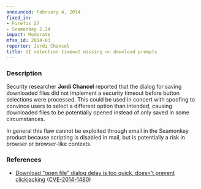 ```yaml
---
announced: February 4, 2014
fixed_in:
- Firefox 27
- Seamonkey 2.24
impact: Moderate
mfsa_id: 2014-03
reporter: Jordi Chancel
title: UI selection timeout missing on download prompts
---
```


<h3>Description</h3>

<p>Security researcher <strong>Jordi Chancel</strong> reported that the dialog
for saving downloaded files did not implement a security timeout before button
selections were processed. This could be used in concert with spoofing to
convince users to select a different option than intended, causing downloaded
files to be potentially opened instead of only saved in some circumstances.
</p>

<p class="note">In general this flaw cannot be exploited through email in the
Seamonkey product because scripting is disabled in mail, but is potentially a
risk in browser or browser-like contexts.</p>

<h3>References</h3>

<ul>
  <li><a href="https://bugzilla.mozilla.org/show_bug.cgi?id=916726">
       Download "open file" dialog delay is too quick, doesn't prevent
clickjacking</a> (<a href="http://cve.mitre.org/cgi-bin/cvename.cgi?name=CVE-2014-1480" class="ex-ref">CVE-2014-1480</a>)</li>
</ul>



